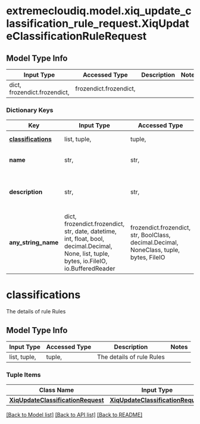 # extremecloudiq.model.xiq_update_classification_rule_request.XiqUpdateClassificationRuleRequest

## Model Type Info
Input Type | Accessed Type | Description | Notes
------------ | ------------- | ------------- | -------------
dict, frozendict.frozendict,  | frozendict.frozendict,  |  | 

### Dictionary Keys
Key | Input Type | Accessed Type | Description | Notes
------------ | ------------- | ------------- | ------------- | -------------
**[classifications](#classifications)** | list, tuple,  | tuple,  | The details of rule Rules | 
**name** | str,  | str,  | The name of classification assignment | 
**description** | str,  | str,  | The description of classification assignment | [optional] 
**any_string_name** | dict, frozendict.frozendict, str, date, datetime, int, float, bool, decimal.Decimal, None, list, tuple, bytes, io.FileIO, io.BufferedReader | frozendict.frozendict, str, BoolClass, decimal.Decimal, NoneClass, tuple, bytes, FileIO | any string name can be used but the value must be the correct type | [optional]

# classifications

The details of rule Rules

## Model Type Info
Input Type | Accessed Type | Description | Notes
------------ | ------------- | ------------- | -------------
list, tuple,  | tuple,  | The details of rule Rules | 

### Tuple Items
Class Name | Input Type | Accessed Type | Description | Notes
------------- | ------------- | ------------- | ------------- | -------------
[**XiqUpdateClassificationRequest**](XiqUpdateClassificationRequest.md) | [**XiqUpdateClassificationRequest**](XiqUpdateClassificationRequest.md) | [**XiqUpdateClassificationRequest**](XiqUpdateClassificationRequest.md) |  | 

[[Back to Model list]](../../README.md#documentation-for-models) [[Back to API list]](../../README.md#documentation-for-api-endpoints) [[Back to README]](../../README.md)

